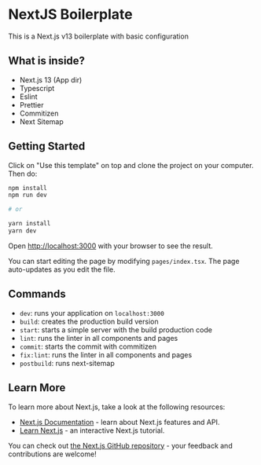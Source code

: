 # NextJS Boilerplate

This is a Next.js v13 boilerplate with basic configuration

## What is inside?

- Next.js 13 (App dir)
- Typescript
- Eslint
- Prettier
- Commitizen
- Next Sitemap

## Getting Started

Click on "Use this template" on top and clone the project on your computer. Then do:

```bash
npm install
npm run dev

# or

yarn install
yarn dev
```

Open [http://localhost:3000](http://localhost:3000) with your browser to see the result.

You can start editing the page by modifying `pages/index.tsx`. The page auto-updates as you edit the file.

## Commands

- `dev`: runs your application on `localhost:3000`
- `build`: creates the production build version
- `start`: starts a simple server with the build production code
- `lint`: runs the linter in all components and pages
- `commit`: starts the commit with commitizen
- `fix:lint`: runs the linter in all components and pages
- `postbuild`: runs next-sitemap

## Learn More

To learn more about Next.js, take a look at the following resources:

- [Next.js Documentation](https://nextjs.org/docs) - learn about Next.js features and API.
- [Learn Next.js](https://nextjs.org/learn) - an interactive Next.js tutorial.

You can check out [the Next.js GitHub repository](https://github.com/vercel/next.js/) - your feedback and contributions are welcome!
